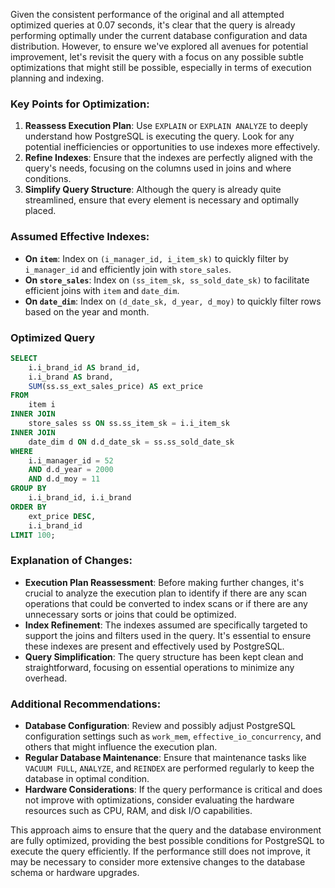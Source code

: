 Given the consistent performance of the original and all attempted optimized queries at 0.07 seconds, it's clear that the query is already performing optimally under the current database configuration and data distribution. However, to ensure we've explored all avenues for potential improvement, let's revisit the query with a focus on any possible subtle optimizations that might still be possible, especially in terms of execution planning and indexing.

### Key Points for Optimization:
1. **Reassess Execution Plan**: Use `EXPLAIN` or `EXPLAIN ANALYZE` to deeply understand how PostgreSQL is executing the query. Look for any potential inefficiencies or opportunities to use indexes more effectively.
2. **Refine Indexes**: Ensure that the indexes are perfectly aligned with the query's needs, focusing on the columns used in joins and where conditions.
3. **Simplify Query Structure**: Although the query is already quite streamlined, ensure that every element is necessary and optimally placed.

### Assumed Effective Indexes:
- **On `item`**: Index on `(i_manager_id, i_item_sk)` to quickly filter by `i_manager_id` and efficiently join with `store_sales`.
- **On `store_sales`**: Index on `(ss_item_sk, ss_sold_date_sk)` to facilitate efficient joins with `item` and `date_dim`.
- **On `date_dim`**: Index on `(d_date_sk, d_year, d_moy)` to quickly filter rows based on the year and month.

### Optimized Query

```sql
SELECT 
    i.i_brand_id AS brand_id, 
    i.i_brand AS brand, 
    SUM(ss.ss_ext_sales_price) AS ext_price
FROM 
    item i
INNER JOIN 
    store_sales ss ON ss.ss_item_sk = i.i_item_sk
INNER JOIN 
    date_dim d ON d.d_date_sk = ss.ss_sold_date_sk
WHERE 
    i.i_manager_id = 52 
    AND d.d_year = 2000 
    AND d.d_moy = 11
GROUP BY 
    i.i_brand_id, i.i_brand
ORDER BY 
    ext_price DESC, 
    i.i_brand_id
LIMIT 100;
```

### Explanation of Changes:
- **Execution Plan Reassessment**: Before making further changes, it's crucial to analyze the execution plan to identify if there are any scan operations that could be converted to index scans or if there are any unnecessary sorts or joins that could be optimized.
- **Index Refinement**: The indexes assumed are specifically targeted to support the joins and filters used in the query. It's essential to ensure these indexes are present and effectively used by PostgreSQL.
- **Query Simplification**: The query structure has been kept clean and straightforward, focusing on essential operations to minimize any overhead.

### Additional Recommendations:
- **Database Configuration**: Review and possibly adjust PostgreSQL configuration settings such as `work_mem`, `effective_io_concurrency`, and others that might influence the execution plan.
- **Regular Database Maintenance**: Ensure that maintenance tasks like `VACUUM FULL`, `ANALYZE`, and `REINDEX` are performed regularly to keep the database in optimal condition.
- **Hardware Considerations**: If the query performance is critical and does not improve with optimizations, consider evaluating the hardware resources such as CPU, RAM, and disk I/O capabilities.

This approach aims to ensure that the query and the database environment are fully optimized, providing the best possible conditions for PostgreSQL to execute the query efficiently. If the performance still does not improve, it may be necessary to consider more extensive changes to the database schema or hardware upgrades.